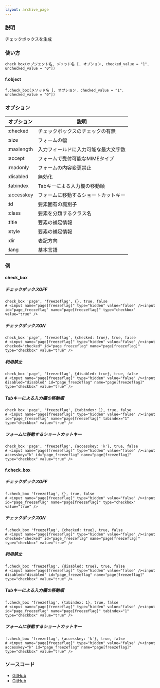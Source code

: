 ```yaml
---
layout: archive_page
---
```

### 説明
チェックボックスを生成

### 使い方
    check_box(オブジェクト名, メソッド名 [, オプション, checked_value = "1", unchecked_value = "0"])

#### f.object
    f.check_box(メソッド名 [, オプション, checked_value = "1", unchecked_value = "0"])

### オプション

オプション      | 説明
---------- | ------------------
:checked   | チェックボックスのチェックの有無
:size      | フォームの幅
:maxlength | 入力フィールドに入力可能な最大文字数
:accept    | フォームで受付可能なMIMEタイプ
:readonly  | フォームの内容変更禁止
:disabled  | 無効化
:tabindex  | Tabキーによる入力欄の移動順
:accesskey | フォームに移動するショートカットキー
:id        | 要素固有の識別子
:class     | 要素を分類するクラス名
:title     | 要素の補足情報
:style     | 要素の補足情報
:dir       | 表記方向
:lang      | 基本言語

### 例
#### check_box
##### チェックボックスOFF
    check_box 'page', 'freezeflag', {}, true, false
    # <input name="page[freezeflag]" type="hidden" value="false" /><input id="page_freezeflag" name="page[freezeflag]" type="checkbox" value="true" />

##### チェックボックスON
    check_box 'page', 'freezeflag', {checked: true}, true, false
    # <input name="page[freezeflag]" type="hidden" value="false" /><input checked="checked" id="page_freezeflag" name="page[freezeflag]" type="checkbox" value="true" />

##### 利用禁止
    check_box 'page', 'freezeflag', {disabled: true}, true, false
    # <input name="page[freezeflag]" type="hidden" value="false" /><input disabled="disabled" id="page_freezeflag" name="page[freezeflag]" type="checkbox" value="true" />

##### Tabキーによる入力欄の移動順
    check_box 'page', 'freezeflag', {tabindex: 1}, true, false
    # <input name="page[freezeflag]" type="hidden" value="false" /><input id="page_freezeflag" name="page[freezeflag]" tabindex="1" type="checkbox" value="true" />

##### フォームに移動するショートカットキー
    check_box 'page', 'freezeflag', {accesskey: 'k'}, true, false
    # <input name="page[freezeflag]" type="hidden" value="false" /><input accesskey="k" id="page_freezeflag" name="page[freezeflag]" type="checkbox" value="true" />

#### f.check_box
##### チェックボックスOFF
    f.check_box 'freezeflag', {}, true, false
    # <input name="page[freezeflag]" type="hidden" value="false" /><input id="page_freezeflag" name="page[freezeflag]" type="checkbox" value="true" />

##### チェックボックスON
    f.check_box 'freezeflag', {checked: true}, true, false
    # <input name="page[freezeflag]" type="hidden" value="false" /><input checked="checked" id="page_freezeflag" name="page[freezeflag]" type="checkbox" value="true" />

##### 利用禁止
    f.check_box 'freezeflag', {disabled: true}, true, false
    # <input name="page[freezeflag]" type="hidden" value="false" /><input disabled="disabled" id="page_freezeflag" name="page[freezeflag]" type="checkbox" value="true" />

##### Tabキーによる入力欄の移動順
    f.check_box 'freezeflag', {tabindex: 1}, true, false
    # <input name="page[freezeflag]" type="hidden" value="false" /><input id="page_freezeflag" name="page[freezeflag]" tabindex="1" type="checkbox" value="true" />

##### フォームに移動するショートカットキー
    f.check_box 'freezeflag', {accesskey: 'k'}, true, false
    # <input name="page[freezeflag]" type="hidden" value="false" /><input accesskey="k" id="page_freezeflag" name="page[freezeflag]" type="checkbox" value="true" />

### ソースコード
* [GitHub](https://github.com/rails/rails/blob/ac30e389ecfa0e26e3d44c1eda8488ddf63b3ecc/actionview/lib/action_view/helpers/form_helper.rb#L1294)
* [GitHub](https://github.com/rails/rails/blob/ac30e389ecfa0e26e3d44c1eda8488ddf63b3ecc/actionview/lib/action_view/helpers/form_helper.rb#L2086)